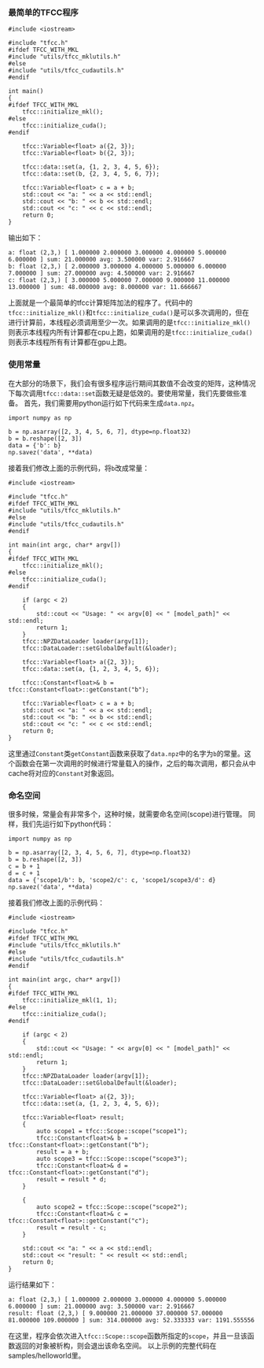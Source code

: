 ### 最简单的TFCC程序
```
#include <iostream>

#include "tfcc.h"
#ifdef TFCC_WITH_MKL
#include "utils/tfcc_mklutils.h"
#else
#include "utils/tfcc_cudautils.h"
#endif

int main()
{
#ifdef TFCC_WITH_MKL
    tfcc::initialize_mkl();
#else
    tfcc::initialize_cuda();
#endif

    tfcc::Variable<float> a({2, 3});
    tfcc::Variable<float> b({2, 3});

    tfcc::data::set(a, {1, 2, 3, 4, 5, 6});
    tfcc::data::set(b, {2, 3, 4, 5, 6, 7});

    tfcc::Variable<float> c = a + b;
    std::cout << "a: " << a << std::endl;
    std::cout << "b: " << b << std::endl;
    std::cout << "c: " << c << std::endl;
    return 0;
}
```
输出如下：
```
a: float (2,3,) [ 1.000000 2.000000 3.000000 4.000000 5.000000 6.000000 ] sum: 21.000000 avg: 3.500000 var: 2.916667
b: float (2,3,) [ 2.000000 3.000000 4.000000 5.000000 6.000000 7.000000 ] sum: 27.000000 avg: 4.500000 var: 2.916667
c: float (2,3,) [ 3.000000 5.000000 7.000000 9.000000 11.000000 13.000000 ] sum: 48.000000 avg: 8.000000 var: 11.666667
```

上面就是一个最简单的tfcc计算矩阵加法的程序了。代码中的`tfcc::initialize_mkl()`和`tfcc::initialize_cuda()`是可以多次调用的，但在进行计算前，本线程必须调用至少一次。如果调用的是`tfcc::initialize_mkl()`则表示本线程内所有计算都在cpu上跑，如果调用的是`tfcc::initialize_cuda()`则表示本线程所有有计算都在gpu上跑。

### 使用常量
在大部分的场景下，我们会有很多程序运行期间其数值不会改变的矩阵，这种情况下每次调用`tfcc::data::set`函数无疑是低效的。要使用常量，我们先要做些准备。
首先，我们需要用python运行如下代码来生成`data.npz`。
```
import numpy as np

b = np.asarray([2, 3, 4, 5, 6, 7], dtype=np.float32)
b = b.reshape([2, 3])
data = {'b': b}
np.savez('data', **data)
```
接着我们修改上面的示例代码，将`b`改成常量：
```
#include <iostream>

#include "tfcc.h"
#ifdef TFCC_WITH_MKL
#include "utils/tfcc_mklutils.h"
#else
#include "utils/tfcc_cudautils.h"
#endif

int main(int argc, char* argv[])
{
#ifdef TFCC_WITH_MKL
    tfcc::initialize_mkl();
#else
    tfcc::initialize_cuda();
#endif

    if (argc < 2)
    {   
        std::cout << "Usage: " << argv[0] << " [model_path]" << std::endl;
        return 1;
    }   
    tfcc::NPZDataLoader loader(argv[1]);
    tfcc::DataLoader::setGlobalDefault(&loader);

    tfcc::Variable<float> a({2, 3});
    tfcc::data::set(a, {1, 2, 3, 4, 5, 6});

    tfcc::Constant<float>& b = tfcc::Constant<float>::getConstant("b");

    tfcc::Variable<float> c = a + b;
    std::cout << "a: " << a << std::endl;
    std::cout << "b: " << b << std::endl;
    std::cout << "c: " << c << std::endl;
    return 0;
}
```

这里通过`Constant`类`getConstant`函数来获取了`data.npz`中的名字为`b`的常量。这个函数会在第一次调用的时候进行常量载入的操作，之后的每次调用，都只会从中cache将对应的`Constant`对象返回。

### 命名空间
很多时候，常量会有非常多个，这种时候，就需要命名空间(scope)进行管理。
同样，我们先运行如下python代码：
```
import numpy as np

b = np.asarray([2, 3, 4, 5, 6, 7], dtype=np.float32)
b = b.reshape([2, 3])
c = b + 1
d = c + 1
data = {'scope1/b': b, 'scope2/c': c, 'scope1/scope3/d': d}
np.savez('data', **data)
```
接着我们修改上面的示例代码：
```
#include <iostream>

#include "tfcc.h"
#ifdef TFCC_WITH_MKL
#include "utils/tfcc_mklutils.h"
#else
#include "utils/tfcc_cudautils.h"
#endif

int main(int argc, char* argv[])
{
#ifdef TFCC_WITH_MKL
    tfcc::initialize_mkl(1, 1);
#else
    tfcc::initialize_cuda();
#endif

    if (argc < 2)
    {
        std::cout << "Usage: " << argv[0] << " [model_path]" << std::endl;
        return 1;
    }
    tfcc::NPZDataLoader loader(argv[1]);
    tfcc::DataLoader::setGlobalDefault(&loader);

    tfcc::Variable<float> a({2, 3});
    tfcc::data::set(a, {1, 2, 3, 4, 5, 6});

    tfcc::Variable<float> result;
    {
        auto scope1 = tfcc::Scope::scope("scope1");
        tfcc::Constant<float>& b = tfcc::Constant<float>::getConstant("b");
        result = a + b;
        auto scope3 = tfcc::Scope::scope("scope3");
        tfcc::Constant<float>& d = tfcc::Constant<float>::getConstant("d");
        result = result * d;
    }

    {
        auto scope2 = tfcc::Scope::scope("scope2");
        tfcc::Constant<float>& c = tfcc::Constant<float>::getConstant("c");
        result = result - c;
    }

    std::cout << "a: " << a << std::endl;
    std::cout << "result: " << result << std::endl;
    return 0;
}
```
运行结果如下：
```
a: float (2,3,) [ 1.000000 2.000000 3.000000 4.000000 5.000000 6.000000 ] sum: 21.000000 avg: 3.500000 var: 2.916667
result: float (2,3,) [ 9.000000 21.000000 37.000000 57.000000 81.000000 109.000000 ] sum: 314.000000 avg: 52.333333 var: 1191.555556
```
在这里，程序会依次进入`tfcc::Scope::scope`函数所指定的`scope`，并且一旦该函数返回的对象被析构，则会退出该命名空间。
以上示例的完整代码在samples/helloworld里。
